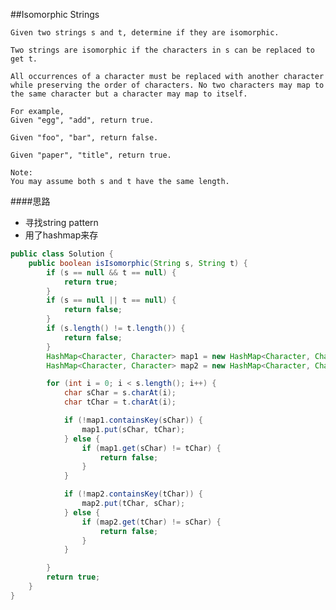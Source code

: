##Isomorphic Strings

	Given two strings s and t, determine if they are isomorphic.

	Two strings are isomorphic if the characters in s can be replaced to get t.

	All occurrences of a character must be replaced with another character while preserving the order of characters. No two characters may map to the same character but a character may map to itself.

	For example,
	Given "egg", "add", return true.

	Given "foo", "bar", return false.

	Given "paper", "title", return true.

	Note:
	You may assume both s and t have the same length.

####思路
- 寻找string pattern
- 用了hashmap来存

```java
public class Solution {
    public boolean isIsomorphic(String s, String t) {
        if (s == null && t == null) {
            return true;
        }
        if (s == null || t == null) {
            return false;
        }
        if (s.length() != t.length()) {
            return false;
        }
        HashMap<Character, Character> map1 = new HashMap<Character, Character>();
        HashMap<Character, Character> map2 = new HashMap<Character, Character>();

        for (int i = 0; i < s.length(); i++) {
            char sChar = s.charAt(i);
            char tChar = t.charAt(i);

            if (!map1.containsKey(sChar)) {
                map1.put(sChar, tChar);
            } else {
                if (map1.get(sChar) != tChar) {
                    return false;
                }
            }

            if (!map2.containsKey(tChar)) {
                map2.put(tChar, sChar);
            } else {
                if (map2.get(tChar) != sChar) {
                    return false;
                }
            }

        }
        return true;
    }
}
```
